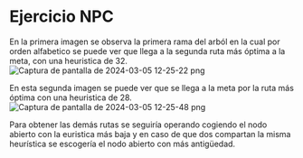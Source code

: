 # Ejercicio NPC
En la primera imagen se observa la primera rama del arból en la cual por orden alfabetico se puede ver que llega a la segunda ruta más óptima a la meta, con una heuristica de 32.
![Captura de pantalla de 2024-03-05 12-25-22 png](https://github.com/DiegoPereiro1/AlgoritmosDeB-squeda/assets/150299123/52dcecab-ebcf-4a05-806d-931d352f0998)

En esta segunda imagen se puede ver que se llega a la meta por la ruta más óptima con una heuristica de 28.
![Captura de pantalla de 2024-03-05 12-25-48 png](https://github.com/DiegoPereiro1/AlgoritmosDeB-squeda/assets/150299123/93739ee5-0e17-4162-b1c5-42f79b1afe65)

Para obtener las demás rutas se seguiría operando cogiendo el nodo abierto con la euristica más baja y en caso de que dos compartan la misma heurística se escogería el nodo abierto con más antigüedad.

